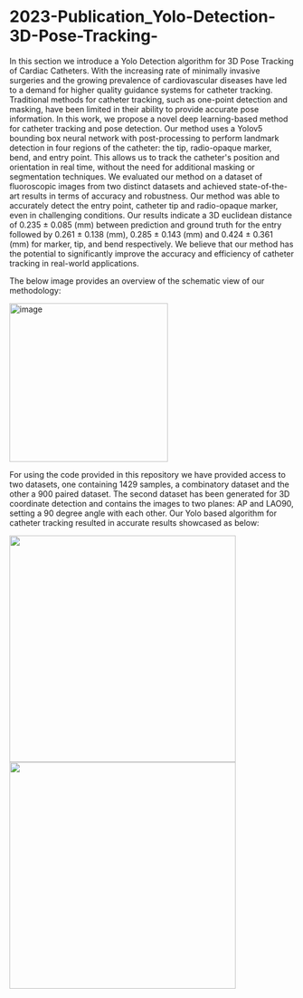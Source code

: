 # 2023-Publication_Yolo-Detection-3D-Pose-Tracking-
In this section we introduce a Yolo Detection algorithm for 3D Pose Tracking of Cardiac Catheters.
With the increasing rate of minimally invasive surgeries and the growing prevalence of cardiovascular diseases have led to a demand for higher quality guidance systems for catheter tracking. 
Traditional methods for catheter tracking, such as one-point detection and masking, have been limited in their ability to provide accurate pose information. 
In this work, we propose a novel deep learning-based method for catheter tracking and pose detection. 
Our method uses a Yolov5 bounding box neural network with post-processing to perform landmark detection in four regions of the catheter: the tip, radio-opaque marker, bend, and entry point. 
This allows us to track the catheter's position and orientation in real time, without the need for additional masking or segmentation techniques. 
We evaluated our method on a dataset of fluoroscopic images from two distinct datasets and achieved state-of-the-art results in terms of accuracy and robustness. 
Our method was able to accurately detect the entry point, catheter tip and radio-opaque marker, even in challenging conditions. 
Our results indicate a 3D euclidean distance of 0.235 ± 0.085 (mm) between prediction and ground truth for the entry followed by 0.261 ± 0.138 (mm), 0.285 ± 0.143 (mm) and 0.424 ± 0.361 (mm) for marker, tip, and bend respectively. 
We believe that our method has the potential to significantly improve the accuracy and efficiency of catheter tracking in real-world applications. 

The below image provides an overview of the schematic view of our methodology:

<img width="280" alt="image" src="https://github.com/mosadeghlabwcm/2023-Publication_Yolo-Detection-3D-Pose-Tracking-/assets/44305444/f3f992c5-4021-46d6-82b7-6df0589185fb">

For using the code provided in this repository we have provided access to two datasets, one containing 1429 samples, a combinatory dataset and the other a 900 paired dataset. 
The second dataset has been generated for 3D coordinate detection and contains the images to two planes: AP and LAO90, setting a 90 degree angle with each other. Our Yolo based algorithm for catheter tracking resulted in accurate results showcased as below:


<img width="400" src="https://media.giphy.com/media/v1.Y2lkPTc5MGI3NjExZDl4cHY1cnVqOXVjMWV3NTVkZjlsMXlyM2IwNjk0Mzdxb3p6c2xvMSZlcD12MV9pbnRlcm5hbF9naWZfYnlfaWQmY3Q9Zw/NSdIkBQ1mJ9kXMSS61/giphy-downsized-large.gif"> <img width="400" src="https://media.giphy.com/media/v1.Y2lkPTc5MGI3NjExbzFocnJqMmN4ZDVsazQ2c3NwZmVzYnlpbmd5cmN2ODB0c3YzenQxcSZlcD12MV9pbnRlcm5hbF9naWZfYnlfaWQmY3Q9Zw/gsi8ahFwPICtBSdtRb/giphy-downsized-large.gif">




